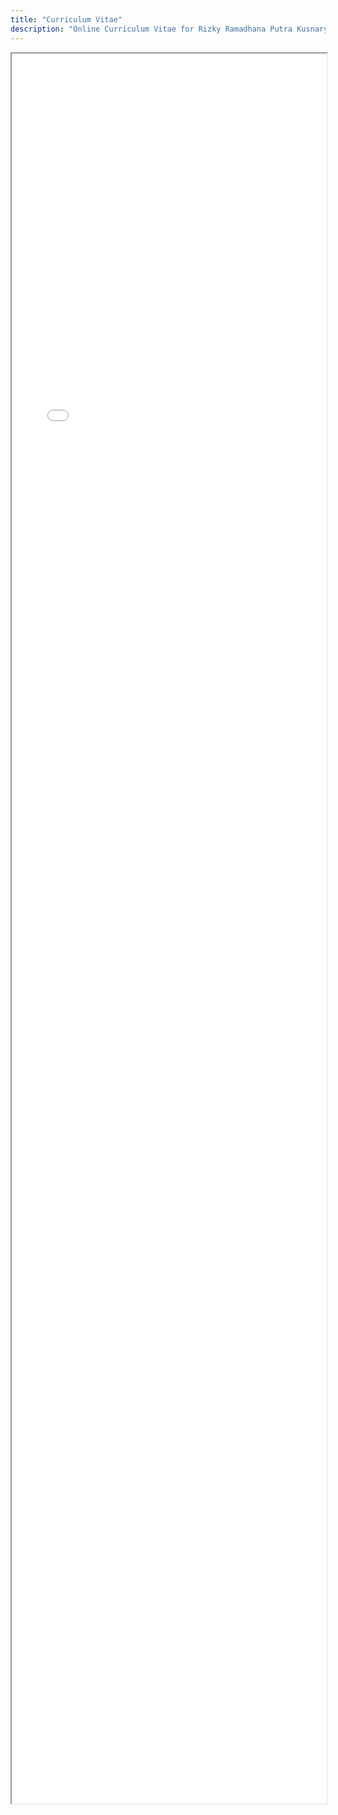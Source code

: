 ```yaml
---
title: "Curriculum Vitae"
description: "Online Curriculum Vitae for Rizky Ramadhana Putra Kusnaryanto"
---
```


<iframe src='/cv.pdf' style="width:100%;height:70vh"></iframe>